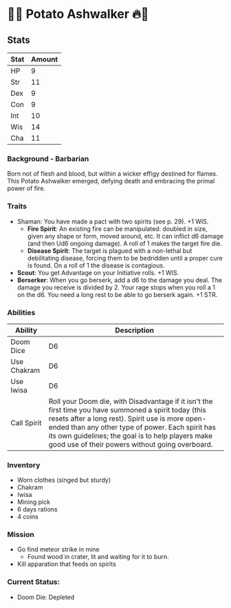 # 🥔🔥 Potato Ashwalker 🔥🥔

## Stats

| Stat | Amount |
| ---- | ------ |
| HP   | 9      |
| Str  | 11     |
| Dex  | 9      |
| Con  | 9      |
| Int  | 10     |
| Wis  | 14     |
| Cha  | 11     |

### Background - Barbarian

Born not of flesh and blood, but within a wicker effigy destined for flames. This Potato Ashwalker emerged, defying death and embracing the primal power of fire.

### Traits

- Shaman: You have made a pact with two spirits (see p. 29). +1 WIS.
    - **Fire Spirit**: An existing fire can be manipulated: doubled in size, given any shape or form, moved around, etc. It can inflict d6 damage (and then Ud6 ongoing damage). A roll of 1 makes the target fire die.
    - **Disease Spirit**: The target is plagued with a non-lethal but debilitating disease, forcing them to be bedridden until a proper cure is found. On a roll of 1 the disease is contagious.
- **Scout**: You get Advantage on your Initiative rolls. +1 WIS.
- **Berserker**: When you go berserk, add a d6 to the damage you deal. The damage you receive is divided by 2. Your rage stops when you roll a 1 on the d6. You need a long rest to be able to go berserk again. +1 STR.

### Abilities

| Ability     | Description                                                                                                                                                                                                                                                                                                           |
| ----------- | --------------------------------------------------------------------------------------------------------------------------------------------------------------------------------------------------------------------------------------------------------------------------------------------------------------------- |
| Doom Dice   | D6                                                                                                                                                                                                                                                                                                                    |
| Use Chakram | D6                                                                                                                                                                                                                                                                                                                    |
| Use Iwisa   | D6                                                                                                                                                                                                                                                                                                                    |
| Call Spirit | Roll your Doom die, with Disadvantage if it isn't the first time you have summoned a spirit today (this resets after a long rest). Spirit use is more open-ended than any other type of power. Each spirit has its own guidelines; the goal is to help players make good use of their powers without going overboard. |

### Inventory

- Worn clothes (singed but sturdy)
- Chakram
- Iwisa
- Mining pick
- 6 days rations
- 4 coins

### Mission
- Go find meteor strike in mine
    - Found wood in crater, lit and waiting for it to burn.
- Kill apparation that feeds on spirits

### Current Status:
- Doom Die: Depleted
